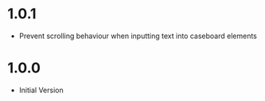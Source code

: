 # 1.0.1

* Prevent scrolling behaviour when inputting text into caseboard elements

# 1.0.0
 
* Initial Version